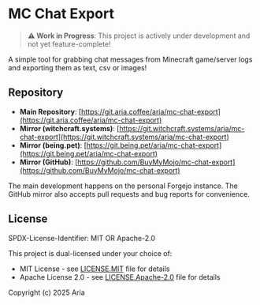 
# MC Chat Export

> **⚠️ Work in Progress**: This project is actively under development and not yet feature-complete!

A simple tool for grabbing chat messages from Minecraft game/server logs and exporting them as text, csv or images!

## Repository

- **Main Repository**: [https://git.aria.coffee/aria/mc-chat-export](https://git.aria.coffee/aria/mc-chat-export)  
- **Mirror (witchcraft.systems)**: [https://git.witchcraft.systems/aria/mc-chat-export](https://git.witchcraft.systems/aria/mc-chat-export)
- **Mirror (being.pet)**: [https://git.being.pet/aria/mc-chat-export](https://git.being.pet/aria/mc-chat-export)
- **Mirror (GitHub)**: [https://github.com/BuyMyMojo/mc-chat-export](https://github.com/BuyMyMojo/mc-chat-export)

The main development happens on the personal Forgejo instance. The GitHub mirror also accepts pull requests and bug reports for convenience.

## License

SPDX-License-Identifier: MIT OR Apache-2.0

This project is dual-licensed under your choice of:

- MIT License - see [LICENSE.MIT](LICENSE.MIT) file for details
- Apache License 2.0 - see [LICENSE.Apache-2.0](LICENSE.Apache-2.0) file for details

Copyright (c) 2025 Aria
